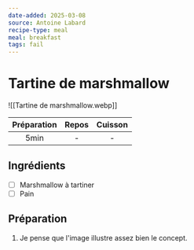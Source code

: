 ```yaml
---
date-added: 2025-03-08
source: Antoine Labard
recipe-type: meal
meal: breakfast
tags: fail
---
```


# Tartine de marshmallow

![[Tartine de marshmallow.webp]]

| Préparation | Repos | Cuisson |
|:-----------:|:-----:|:-------:|
|    5min     |   -   |    -    |

## Ingrédients

- [ ] Marshmallow à tartiner
- [ ] Pain

## Préparation

1. Je pense que l'image illustre assez bien le concept.
